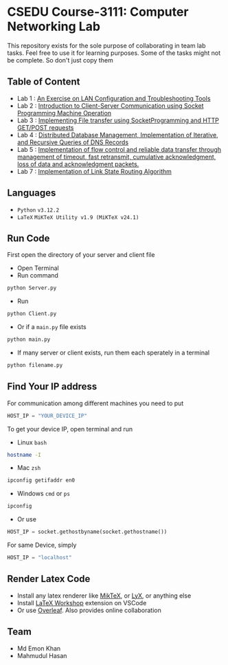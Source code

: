 # CSEDU Course-3111: Computer Networking Lab

This repository exists for the sole purpose of collaborating in team lab tasks. Feel free to use it for learning purposes. Some of the tasks might not be complete. So don't just copy them

## Table of Content
  - Lab 1 : [An Exercise on LAN Configuration and Troubleshooting Tools](https://github.com/ignite312/Networking-Lab/tree/main/Lab%201)
  - Lab 2 : [Introduction to Client-Server Communication using Socket Programming Machine Operation](https://github.com/ignite312/Networking-Lab/tree/main/Lab%202)
  - Lab 3 : [Implementing File transfer using SocketProgramming and HTTP GET/POST requests](https://github.com/ignite312/Networking-Lab/tree/main/Lab%203)
  - Lab 4 : [Distributed Database Management, Implementation of Iterative, and Recursive Queries of DNS Records](https://github.com/ignite312/Networking-Lab/tree/main/Lab%204)
  - Lab 5 : [Implementation of flow control and reliable data transfer through management of timeout, fast retransmit, cumulative acknowledgment, loss of data and acknowledgment packets.](https://github.com/ignite312/Networking-Lab/tree/main/Lab%205)
  - Lab 7 : [Implementation of Link State Routing Algorithm](https://github.com/ignite312/Networking-Lab/tree/main/Lab%207)
## Languages
 - ``Python`` ``v3.12.2``
 - ``LaTeX`` ``MiKTeX Utility v1.9 (MiKTeX v24.1)``

## Run Code
First open the directory of your server and client file
- Open Terminal
- Run command
```bash
python Server.py
```
- Run
```bash
python Client.py
```
- Or if a `main.py` file exists
```bash
python main.py
```
- If many server or client exists, run them each sperately in a terminal
```bash
python filename.py
```

 ## Find Your IP address
 For communication among different machines you need to put 
 ```Python
 HOST_IP = "YOUR_DEVICE_IP"
 ```
 To get your device IP, open terminal and run
 - Linux ``bash``
 ```bash
 hostname -I
 ```
 - Mac ``zsh``
 ```zsh
 ipconfig getifaddr en0
 ```
 - Windows ``cmd`` or ``ps``
 ```zsh
 ipconfig
 ```
 - Or use
 ```Python
 HOST_IP = socket.gethostbyname(socket.gethostname())
 ```
 For same Device, simply
 ```Python
 HOST_IP = "localhost"
 ```

 ## Render Latex Code

 - Install any latex renderer like [MikTeX](https://miktex.org/), or [LyX](https://www.lyx.org/), or anything else
 - Install [LaTeX Workshop](https://marketplace.visualstudio.com/items?itemName=James-Yu.latex-workshop) extension on VSCode
 - Or use [Overleaf](https://www.overleaf.com/). Also provides online collaboration

 ## Team
 - Md Emon Khan
 - Mahmudul Hasan
